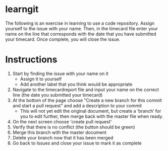 # learngit

The following is an exercise in learning to use a code repository.
Assign yourself to the issue with your name. Then, in the timecard file enter your name on the line that corresponds with the date that you have submitted your timecard. Once complete, you will close the issue.

# Instructions
<ol>
	<li>Start by finding the issue with your name on it 
		<ul>
		<li>Assign it to yourself
		<li>Add another label that you think would be appropriate
		</ul>
	<li> Navigate to the timecardreport file and input your name on the correct line (the date you submitted your timecard)
	<li>At the bottom of the page choose "Create a new branch for this commit and start a pull request" and add a description to your commit
		<ul>
		<li>This will not yet edit the original document, but create a ‘branch’ for you to edit further, then merge back with the master file when ready. 
		</ul>
	<li>On the next screen choose 'create pull request'
	<li>Verify that there is no conflict (the button should be green) 
	<li>Merge this branch with the master document
	<li>Delete your branch now that it has been merged
	<li>Go back to Issues and close your issue to mark it as complete
</ol>

